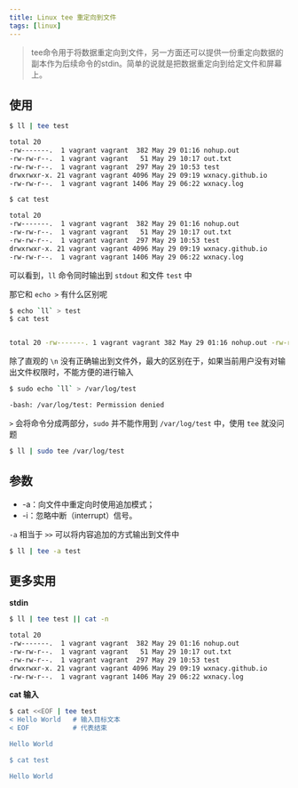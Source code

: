 ```yaml
---
title: Linux tee 重定向到文件
tags: [linux]
---
```


> tee命令用于将数据重定向到文件，另一方面还可以提供一份重定向数据的副本作为后续命令的stdin。简单的说就是把数据重定向到给定文件和屏幕上。

<!-- more --><!-- toc -->

## 使用

```bash
$ ll | tee test

total 20
-rw-------.  1 vagrant vagrant  382 May 29 01:16 nohup.out
-rw-rw-r--.  1 vagrant vagrant   51 May 29 10:17 out.txt
-rw-rw-r--.  1 vagrant vagrant  297 May 29 10:53 test
drwxrwxr-x. 21 vagrant vagrant 4096 May 29 09:19 wxnacy.github.io
-rw-rw-r--.  1 vagrant vagrant 1406 May 29 06:22 wxnacy.log
```

```bash
$ cat test

total 20
-rw-------.  1 vagrant vagrant  382 May 29 01:16 nohup.out
-rw-rw-r--.  1 vagrant vagrant   51 May 29 10:17 out.txt
-rw-rw-r--.  1 vagrant vagrant  297 May 29 10:53 test
drwxrwxr-x. 21 vagrant vagrant 4096 May 29 09:19 wxnacy.github.io
-rw-rw-r--.  1 vagrant vagrant 1406 May 29 06:22 wxnacy.log
```

可以看到，`ll` 命令同时输出到 `stdout` 和文件 `test` 中

那它和 `echo >` 有什么区别呢

```bash
$ echo `ll` > test
$ cat test


total 20 -rw-------. 1 vagrant vagrant 382 May 29 01:16 nohup.out -rw-rw-r--. 1 vagrant vagrant 51 May 29 10:17 out.txt -rw-rw-r--. 1 vagrant vagrant 297 May 29 10:15 test drwxrwxr-x. 21 vagrant vagrant 4096 May 29 09:19 wxnacy.github.io -rw-rw-r--. 1 vagrant vagrant 1406 May 29 06:22 wxnacy.log
```

除了直观的 `\n` 没有正确输出到文件外，最大的区别在于，如果当前用户没有对输出文件权限时，不能方便的进行输入

```bash
$ sudo echo `ll` > /var/log/test

-bash: /var/log/test: Permission denied
```

`>` 会将命令分成两部分，`sudo` 并不能作用到 `/var/log/test` 中，使用 `tee` 就没问题

```bash
$ ll | sudo tee /var/log/test
```

## 参数

- -a：向文件中重定向时使用追加模式；
- -i：忽略中断（interrupt）信号。

`-a` 相当于 `>>` 可以将内容追加的方式输出到文件中

```bash
$ ll | tee -a test
```

## 更多实用

**stdin**

```bash
$ ll | tee test || cat -n

total 20
-rw-------.  1 vagrant vagrant  382 May 29 01:16 nohup.out
-rw-rw-r--.  1 vagrant vagrant   51 May 29 10:17 out.txt
-rw-rw-r--.  1 vagrant vagrant  297 May 29 10:53 test
drwxrwxr-x. 21 vagrant vagrant 4096 May 29 09:19 wxnacy.github.io
-rw-rw-r--.  1 vagrant vagrant 1406 May 29 06:22 wxnacy.log
```

**cat 输入**

```bash
$ cat <<EOF | tee test
< Hello World   # 输入目标文本
< EOF           # 代表结束

Hello World

$ cat test

Hello World
```
